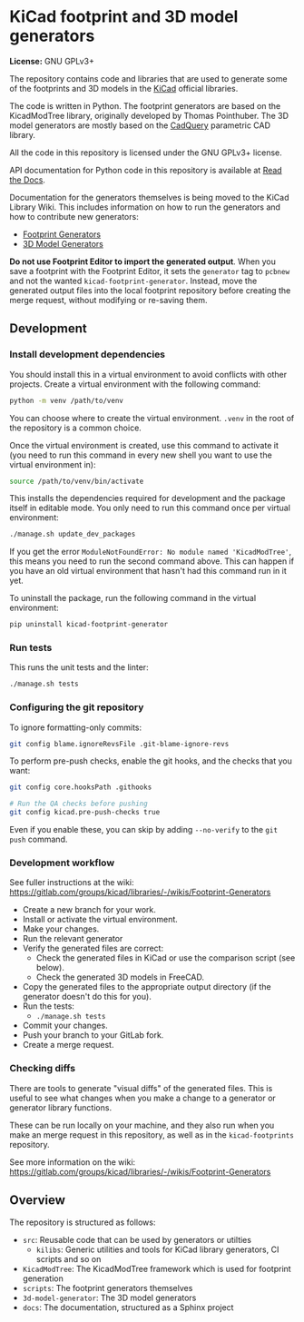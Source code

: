 # KiCad footprint and 3D model generators

**License:** GNU GPLv3+

The repository contains code and libraries that are used to generate some of the footprints and
3D models in the [KiCad](https://kicad.org/) official libraries.

The code is written in Python. The footprint generators are based on the KicadModTree library, originally
developed by Thomas Pointhuber. The 3D model generators are mostly based on the
[CadQuery](https://github.com/CadQuery/cadquery) parametric CAD library.

All the code in this repository is licensed under the GNU GPLv3+ license.

API documentation for Python code in this repository is available at
[Read the Docs](https://kicad-footprint-generator.readthedocs.io/en/latest/).

Documentation for the generators themselves is being moved to the KiCad Library Wiki. This
includes information on how to run the generators and how to contribute new generators:

* [Footprint Generators](https://gitlab.com/groups/kicad/libraries/-/wikis/Footprint-Generators)
* [3D Model Generators](https://gitlab.com/groups/kicad/libraries/-/wikis/3D-Generators)

**Do not use Footprint Editor to import the generated output**. When you save a footprint with the Footprint Editor, it sets the `generator` tag to `pcbnew` and not the wanted `kicad-footprint-generator`. Instead, move the generated output files into the local footprint repository before creating the merge request, without modifying or re-saving them.

## Development

### Install development dependencies

You should install this in a virtual environment to avoid conflicts with other projects.
Create a virtual environment with the following command:

```sh
python -m venv /path/to/venv
```

You can choose where to create the virtual environment. `.venv` in the root of the repository
is a common choice.

Once the virtual environment is created, use this command to activate it (you need to
run this command in every new shell you want to use the virtual environment in):

```sh
source /path/to/venv/bin/activate
```

This installs the dependencies required for development and the package itself in editable mode.
You only need to run this command once per virtual environment:

```sh
./manage.sh update_dev_packages
```

If you get the error `ModuleNotFoundError: No module named 'KicadModTree'`, this means you need to run the
second command above. This can happen if you have an old virtual environment that hasn't had this command run
in it yet.

To uninstall the package, run the following command in the virtual environment:

```sh
pip uninstall kicad-footprint-generator
```

### Run tests

This runs the unit tests and the linter:

```sh
./manage.sh tests
```

### Configuring the git repository

To ignore formatting-only commits:

```sh
git config blame.ignoreRevsFile .git-blame-ignore-revs
```

To perform pre-push checks, enable the git hooks, and the checks that you want:

```sh
git config core.hooksPath .githooks

# Run the QA checks before pushing
git config kicad.pre-push-checks true
```

Even if you enable these, you can skip by adding `--no-verify` to the `git push` command.

### Development workflow

See fuller instructions at the wiki: https://gitlab.com/groups/kicad/libraries/-/wikis/Footprint-Generators

* Create a new branch for your work.
* Install or activate the virtual environment.
* Make your changes.
* Run the relevant generator
* Verify the generated files are correct:
    * Check the generated files in KiCad or use the comparison script (see below).
    * Check the generated 3D models in FreeCAD.
* Copy the generated files to the appropriate output directory (if the generator doesn't do this for you).
* Run the tests:
    * `./manage.sh tests`
* Commit your changes.
* Push your branch to your GitLab fork.
* Create a merge request.

### Checking diffs

There are tools to generate "visual diffs" of the generated files. This is useful to see what changes
when you make a change to a generator or generator library functions.

These can be run locally on your machine, and they also run when you make an merge request in this
repository, as well as in the `kicad-footprints` repository.

See more information on the wiki: https://gitlab.com/groups/kicad/libraries/-/wikis/Footprint-Generators

## Overview

The repository is structured as follows:

* `src`: Reusable code that can be used by generators or utilties
  * `kilibs`: Generic utilities and tools for KiCad library generators, CI scripts and so on
* `KicadModTree`: The KicadModTree framework which is used for footprint generation
* `scripts`: The footprint generators themselves
* `3d-model-generator`: The 3D model generators
* `docs`: The documentation, structured as a Sphinx project
